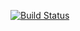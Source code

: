 [![Build Status](https://travis-ci.org/cbfiggins/PedalMaps.svg?branch=master)](https://travis-ci.org/cbfiggins/PedalMaps)
